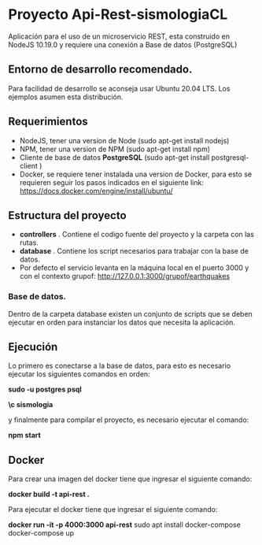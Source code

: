 # Proyecto Api-Rest-sismologiaCL
Aplicación para el uso de un microservicio REST, esta construido en NodeJS 10.19.0 y requiere una conexión a Base de datos (PostgreSQL)

## Entorno de desarrollo recomendado.
Para facilidad de desarrollo se aconseja usar Ubuntu 20.04 LTS. Los ejemplos asumen esta distribución.

## Requerimientos
- NodeJS, tener una version de Node (sudo apt-get install nodejs)
- NPM, tener una version de NPM (sudo apt-get install npm)
- Cliente de base de datos **PostgreSQL** (sudo apt-get install postgresql-client )
- Docker, se requiere tener instalada una version de Docker, para esto se requieren seguir los pasos indicados en el siguiente link: https://docs.docker.com/engine/install/ubuntu/

## Estructura del proyecto
- **controllers** . Contiene el codigo fuente del proyecto y la carpeta con las rutas.
- **database** . Contiene los script necesarios para trabajar con la base de datos.
- Por defecto el servicio levanta en la máquina local en el puerto 3000 y con el contexto grupof: http://127.0.0.1:3000/grupof/earthquakes

### Base de datos.
Dentro de la carpeta database existen un conjunto de scripts que se deben ejecutar en orden para instanciar los datos que necesita la aplicación.

## Ejecución
Lo primero es conectarse a la base de datos, para esto es necesario ejecutar los siguientes comandos en orden:

**sudo -u postgres psql**

**\c sismologia**

y finalmente para compilar el proyecto, es necesario ejecutar el comando:

**npm start**

## Docker
Para crear una imagen del docker tiene que ingresar el siguiente comando:

**docker build -t api-rest .**

Para ejecutar el docker tiene que ingresar el siguiente comando:

**docker run -it -p 4000:3000 api-rest**
sudo apt install docker-compose
docker-compose up